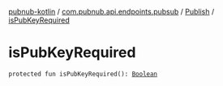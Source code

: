 [pubnub-kotlin](../../index.md) / [com.pubnub.api.endpoints.pubsub](../index.md) / [Publish](index.md) / [isPubKeyRequired](./is-pub-key-required.md)

# isPubKeyRequired

`protected fun isPubKeyRequired(): `[`Boolean`](https://kotlinlang.org/api/latest/jvm/stdlib/kotlin/-boolean/index.html)